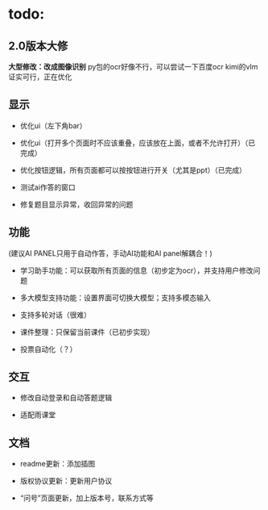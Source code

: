 # todo:

## 2.0版本大修

**大型修改：改成图像识别**
py包的ocr好像不行，可以尝试一下百度ocr
kimi的vlm证实可行，正在优化

## 显示

- 优化ui（左下角bar）

- 优化ui（打开多个页面时不应该重叠，应该放在上面，或者不允许打开）（已完成）

- 优化按钮逻辑，所有页面都可以按按钮进行开关（尤其是ppt）（已完成）

- 测试ai作答的窗口

- 修复题目显示异常，收回异常的问题

## 功能

(建议AI PANEL只用于自动作答，手动AI功能和AI panel解耦合！)

- 学习助手功能：可以获取所有页面的信息（初步定为ocr），并支持用户修改问题

- 多大模型支持功能：设置界面可切换大模型；支持多模态输入

- 支持多轮对话（很难）

- 课件整理：只保留当前课件（已初步实现）

- 投票自动化（？）

## 交互

- 修改自动登录和自动答题逻辑

- 适配雨课堂

## 文档

- readme更新：添加插图

- 版权协议更新：更新用户协议

- “问号”页面更新，加上版本号，联系方式等